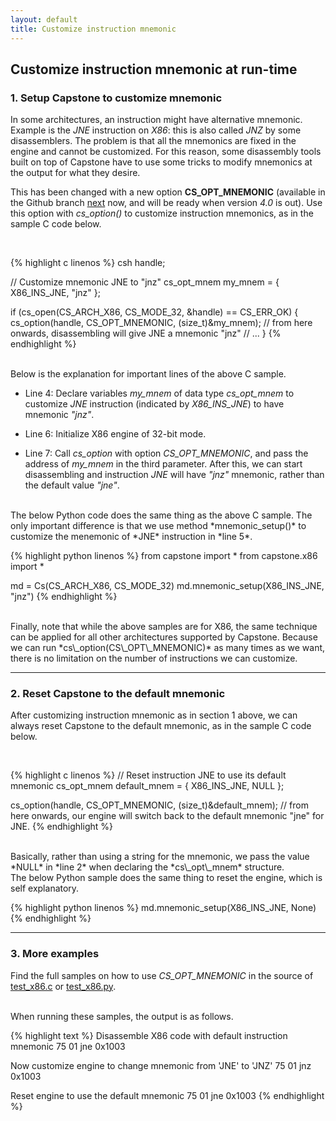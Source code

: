 ```yaml
---
layout: default
title: Customize instruction mnemonic
---
```


## Customize instruction mnemonic at run-time

### 1. Setup Capstone to customize mnemonic

In some architectures, an instruction might have alternative mnemonic. Example is the *JNE* instruction on *X86*: this is also called *JNZ* by some disassemblers. The problem is that all the mnemonics are fixed in the engine and cannot be customized. For this reason, some disassembly tools built on top of Capstone have to use some tricks to modify mnemonics at the output for what they desire.

This has been changed with a new option **CS\_OPT\_MNEMONIC** (available in the Github branch [next](https://github.com/capstone-engine/capstone/tree/next) now, and will be ready when version *4.0* is out). Use this option with *cs_option()* to customize instruction mnemonics, as in the sample C code below.

<br>

{% highlight c linenos %}
csh handle;

// Customize mnemonic JNE to "jnz"
cs_opt_mnem my_mnem = { X86_INS_JNE, "jnz" };

if (cs_open(CS_ARCH_X86, CS_MODE_32, &handle) == CS_ERR_OK) {
    cs_option(handle, CS_OPT_MNEMONIC, (size_t)&my_mnem);
    // from here onwards, disassembling will give JNE a mnemonic "jnz"
    // ...
}
{% endhighlight %}

<br>
Below is the explanation for important lines of the above C sample.

- Line 4: Declare variables *my_mnem* of data type *cs\_opt\_mnem* to customize *JNE* instruction (indicated by *X86\_INS\_JNE*) to have mnemonic *"jnz"*.

- Line 6: Initialize X86 engine of 32-bit mode.

- Line 7: Call *cs_option* with option *CS\_OPT\_MNEMONIC*, and pass the address of *my_mnem* in the third parameter. After this, we can start disassembling and instruction *JNE* will have *"jnz"* mnemonic, rather than the default value *"jne"*.

<br>
The below Python code does the same thing as the above C sample. The only important difference is that we use method *mnemonic_setup()* to customize the menemonic of *JNE* instruction in *line 5*.

{% highlight python linenos %}
from capstone import *
from capstone.x86 import *

md = Cs(CS_ARCH_X86, CS_MODE_32)
md.mnemonic_setup(X86_INS_JNE, "jnz")
{% endhighlight %}

<br>
Finally, note that while the above samples are for X86, the same technique can be applied for all other architectures supported by Capstone. Because we can run *cs\_option(CS\_OPT\_MNEMONIC)* as many times as we want, there is no limitation on the number of instructions we can customize.

---

### 2. Reset Capstone to the default mnemonic

After customizing instruction mnemonic as in section 1 above, we can always reset Capstone to the default mnemonic, as in the sample C code below.

<br>

{% highlight c linenos %}
// Reset instruction JNE to use its default mnemonic
cs_opt_mnem default_mnem = { X86_INS_JNE, NULL };

cs_option(handle, CS_OPT_MNEMONIC, (size_t)&default_mnem);
// from here onwards, our engine will switch back to the default mnemonic "jne" for JNE.
{% endhighlight %}

<br>
Basically, rather than using a string for the mnemonic, we pass the value *NULL* in *line 2* when declaring the *cs\_opt\_mnem* structure.

<br>
The below Python sample does the same thing to reset the engine, which is self explanatory.

{% highlight python linenos %}
md.mnemonic_setup(X86_INS_JNE, None)
{% endhighlight %}

---

### 3. More examples

Find the full samples on how to use *CS\_OPT\_MNEMONIC* in the source of [test_x86.c](https://github.com/capstone-engine/capstone/blob/next/tests/test_customized_mnem.c) or [test_x86.py](https://github.com/capstone-engine/capstone/blob/next/bindings/python/test_customized_mnem.py).

<br>
When running these samples, the output is as follows.

{% highlight text %}
Disassemble X86 code with default instruction mnemonic
75 01		jne	0x1003

Now customize engine to change mnemonic from 'JNE' to 'JNZ'
75 01		jnz	0x1003

Reset engine to use the default mnemonic
75 01		jne	0x1003
{% endhighlight %}

